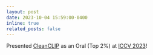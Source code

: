 ```yaml
---
layout: post
date: 2023-10-04 15:59:00-0400
inline: true
related_posts: false
---
```


Presented [CleanCLIP](https://arxiv.org/abs/2303.03323) as an Oral (Top 2%) at [ICCV 2023](http://iccv2023.thecvf.com/)!

